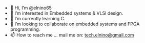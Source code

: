 - 👋 Hi, I’m @elnino65
- 👀 I’m interested in Embedded systems & VLSI design.
- 🌱 I’m currently learning C.
- 💞️ I’m looking to collaborate on embedded systems and FPGA programming.
- 📫 How to reach me ... mail me on:  tech.elnino@gmail.com

<!---
elnino65/elnino65 is a ✨ special ✨ repository because its `README.md` (this file) appears on your GitHub profile.
You can click the Preview link to take a look at your changes.
--->
